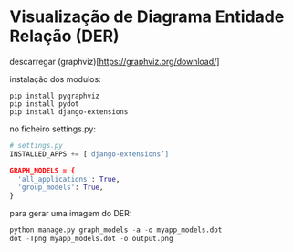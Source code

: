 # Visualização de Diagrama Entidade Relação (DER)

descarregar (graphviz)[https://graphviz.org/download/]

instalação dos modulos:
```
pip install pygraphviz
pip install pydot
pip install django-extensions
```


no ficheiro settings.py:

```Python
# settings.py
INSTALLED_APPS += ['django-extensions’]

GRAPH_MODELS = {
  'all_applications': True,
  'group_models': True,
}
```

para gerar uma imagem do DER:
```Python
python manage.py graph_models -a -o myapp_models.dot
dot -Tpng myapp_models.dot -o output.png
```

